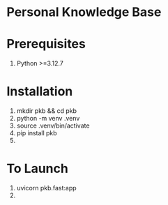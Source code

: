 # Personal Knowledge Base


# Prerequisites
1. Python >=3.12.7


# Installation 
1. mkdir pkb && cd pkb
2. python -m venv .venv
3. source .venv/bin/activate 
4. pip install pkb 
5. 
 

# To Launch 
1. uvicorn pkb.fast:app
2. 